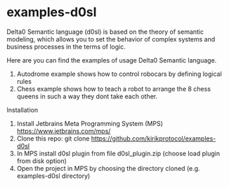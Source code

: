 # examples-d0sl
Delta0 Semantic language (d0sl) is based on the theory of semantic modeling, which allows you to set the behavior of complex systems and business processes in the terms of logic.

Here are you can find the examples of usage Delta0 Semantic language.

1) Autodrome example shows how to control robocars by defining logical rules
2) Chess example shows how to teach a robot to arrange the 8 chess queens in such a way they dont take each other.

Installation
1) Install Jetbrains Meta Programming System (MPS) https://www.jetbrains.com/mps/
2) Clone this repo: git clone https://github.com/kirikprotocol/examples-d0sl
3) In MPS install d0sl plugin from file d0sl_plugin.zip (choose load plugin from disk option)
4) Open the project in MPS by choosing the directory cloned (e.g. examples-d0sl directory)
